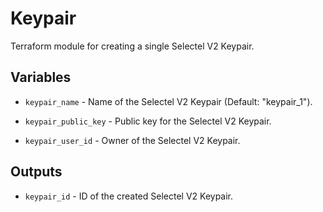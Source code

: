 # Keypair

Terraform module for creating a single Selectel V2 Keypair.

## Variables

  * `keypair_name` - Name of the Selectel V2 Keypair (Default: "keypair_1").

  * `keypair_public_key` - Public key for the Selectel V2 Keypair.

  * `keypair_user_id` - Owner of the Selectel V2 Keypair.

## Outputs

  * `keypair_id` - ID of the created Selectel V2 Keypair.
